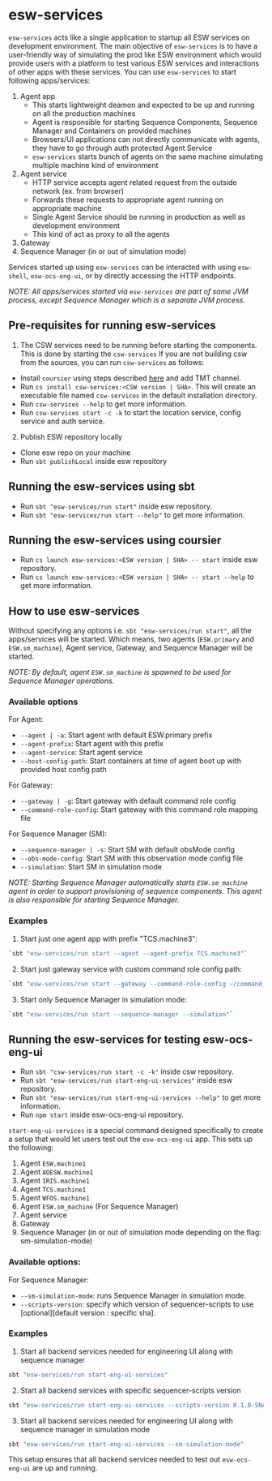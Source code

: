 # esw-services

`esw-services` acts like a single application to startup all ESW services on development environment. The main objective
of `esw-services` is to have a user-friendly way of simulating the prod like ESW environment which would provide users with
a platform to test various ESW services and interactions of other apps with these services. You can use `esw-services` to
start following apps/services:

1. Agent app
   - This starts lightweight deamon and expected to be up and running on all the production machines
   - Agent is responsible for starting Sequence Components, Sequence Manager and Containers on provided machines
   - Browsers/UI applications can not directly communicate with agents, they have to go through auth protected Agent Service
   - `esw-services` starts bunch of agents on the same machine simulating multiple machine kind of environment
1. Agent service
   - HTTP service accepts agent related request from the outside network (ex. from browser)
   - Forwards these requests to appropriate agent running on appropriate machine
   - Single Agent Service should be running in production as well as development environment
   - This kind of act as proxy to all the agents
1. Gateway
1. Sequence Manager (in or out of simulation mode)

Services started up using `esw-services` can be interacted with using `esw-shell`, `esw-ocs-eng-ui`, or by directly
accessing the HTTP endpoints.

_NOTE: All apps/services started via `esw-services` are part of same JVM process, except Sequence Manager which is a separate
JVM process._

## Pre-requisites for running esw-services

1. The CSW services need to be running before starting the components.
   This is done by starting the `csw-services`
   If you are not building csw from the sources, you can run `csw-services` as follows:

- Install `coursier` using steps described [here](https://tmtsoftware.github.io/csw/apps/csinstallation.html) and add TMT channel.
- Run `cs install csw-services:<CSW version | SHA>`. This will create an executable file named `csw-services` in the default installation directory.
- Run `csw-services --help` to get more information.
- Run `csw-services start -c -k` to start the location service, config service and auth service.

2. Publish ESW repository locally

- Clone esw repo on your machine
- Run `sbt publishLocal` inside esw repository

## Running the esw-services using sbt

- Run `sbt "esw-services/run start"` inside esw repository.
- Run `sbt "esw-services/run start --help"` to get more information.

## Running the esw-services using coursier

- Run `cs launch esw-services:<ESW version | SHA> -- start` inside esw repository.
- Run `cs launch esw-services:<ESW version | SHA> -- start --help` to get more information.

## How to use esw-services

Without specifying any options i.e. `sbt "esw-services/run start"`, all the apps/services will be started. Which means,
two agents (`ESW.primary` and `ESW.sm_machine`), Agent service, Gateway, and Sequence Manager will be started.

_NOTE: By default, agent `ESW.sm_machine` is spawned to be used for Sequence Manager operations._

### Available options

For Agent:

- `--agent | -a`: Start agent with default ESW.primary prefix
- `--agent-prefix`: Start agent with this prefix
- `--agent-service`: Start agent service
- `--host-config-path`: Start containers at time of agent boot up with provided host config path

For Gateway:

- `--gateway | -g`: Start gateway with default command role config
- `--command-role-config`: Start gateway with this command role mapping file

For Sequence Manager (SM):

- `--sequence-manager | -s`: Start SM with default obsMode config
- `--obs-mode-config`: Start SM with this observation mode config file
- `--simulation`: Start SM in simulation mode

_NOTE: Starting Sequence Manager automatically starts `ESW.sm_machine` agent in order to support provisioning of sequence
components. This agent is also responsible for starting Sequence Manager._

### Examples

1. Start just one agent app with prefix "TCS.machine3":

```bash
`sbt "esw-services/run start --agent --agent-prefix TCS.machine3"`
```

2. Start just gateway service with custom command role config path:

```bash
`sbt "esw-services/run start --gateway --command-role-config ~/command_role.conf"`
```

3. Start only Sequence Manager in simulation mode:

```bash
`sbt "esw-services/run start --sequence-manager --simulation"`
```

## Running the esw-services for testing esw-ocs-eng-ui

- Run `sbt "csw-services/run start -c -k"` inside csw repository.
- Run `sbt "esw-services/run start-eng-ui-services"` inside esw repository.
- Run `sbt "esw-services/run start-eng-ui-services --help"` to get more information.
- Run `npm start` inside esw-ocs-eng-ui repository.

`start-eng-ui-services` is a special command designed specifically to create a setup that would let users test out the
`esw-ocs-eng-ui` app. This sets up the following:

1. Agent `ESW.machine1`
2. Agent `AOESW.machine1`
3. Agent `IRIS.machine1`
4. Agent `TCS.machine1`
5. Agent `WFOS.machine1`
6. Agent `ESW.sm_machine` (For Sequence Manager)
7. Agent service
8. Gateway
9. Sequence Manager (in or out of simulation mode depending on the flag: sm-simulation-mode)

### Available options:

For Sequence Manager:

- `--sm-simulation-mode`: runs Sequence Manager in simulation mode.
- `--scripts-version`: specify which version of sequencer-scripts to use [optional][default version : specific sha].  

### Examples

1. Start all backend services needed for engineering UI along with sequence manager

```bash
sbt "esw-services/run start-eng-ui-services"
```

2. Start all backend services with specific sequencer-scripts version

```bash
sbt "esw-services/run start-eng-ui-services --scripts-version 0.1.0-SNAPSHOT"
```

3. Start all backend services needed for engineering UI along with sequence manager in simulation mode

```bash
sbt "esw-services/run start-eng-ui-services --sm-simulation-mode"
```

This setup ensures that all backend services needed to test out `esw-ocs-eng-ui` are up and running.
